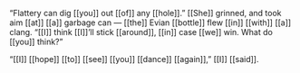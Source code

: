 “Flattery can dig [[you]] out [[of]] any [[hole]].” [[She]] grinned, and took aim [[at]] [[a]] garbage can — [[the]] Evian [[bottle]] flew [[in]] [[with]] [[a]] clang. “[[I]] think [[I]]’ll stick [[around]], [[in]] case [[we]] win. What do [[you]] think?”

“[[I]] [[hope]] [[to]] [[see]] [[you]] [[dance]] [[again]],” [[I]] [[said]].